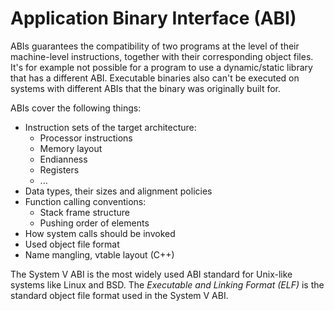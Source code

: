# Application Binary Interface (ABI)

ABIs guarantees the compatibility of two programs
at the level of their machine-level instructions,
together with their corresponding object files.
It's for example not possible for a program to use
a dynamic/static library that has a different ABI.
Executable binaries also can't be executed on
systems with different ABIs that the binary was
originally built for.

ABIs cover the following things:

* Instruction sets of the target architecture:
  * Processor instructions
  * Memory layout
  * Endianness
  * Registers
  * ...
* Data types, their sizes and alignment policies
* Function calling conventions:
  * Stack frame structure
  * Pushing order of elements
* How system calls should be invoked
* Used object file format
* Name mangling, vtable layout (C++)

The System V ABI is the most widely used ABI
standard for Unix-like systems like Linux and BSD.
The *Executable and Linking Format (ELF)* is the
standard object file format used in the System V
ABI.
